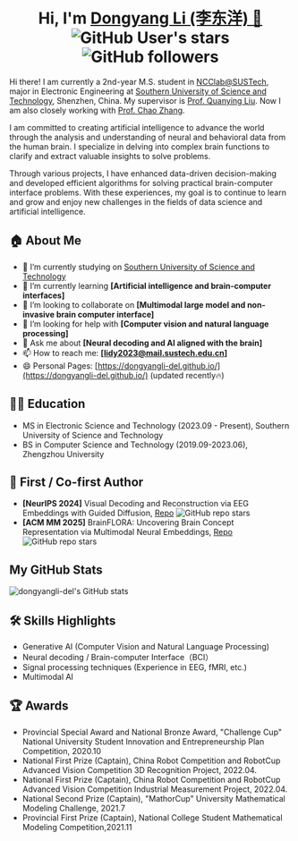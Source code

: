 <!-- # Dongyang Li  -->
<h1 align="center">
  Hi, I'm <a href="https://tianxingchen.github.io/" target="_blank">Dongyang Li (李东洋) 👋</a> <br>
	<img alt="GitHub User's stars" src="https://img.shields.io/github/stars/dongyangli-del">
	<img alt="GitHub followers" src="https://img.shields.io/github/followers/dongyangli-del">
<br>
</h1>
<p>
Hi there! I am currently a 2nd-year M.S. student in <a href="https://faculty.sustech.edu.cn/?tagid=liuqy&iscss=1&snapid=1&orderby=date&go=1">NCClab@SUSTech</a>, major in Electronic Engineering at <a href="https://www.sustech.edu.cn/en/">Southern University of Science and Technology</a>, Shenzhen, China. 
                  My supervisor is <a href="https://www.sustech.edu.cn/zh/faculties/liuquanying.html">Prof. Quanying Liu</a>. Now I am also closely working with <a href="https://mi.eng.cam.ac.uk/~cz277/">Prof. Chao Zhang</a>.
</p>

I am committed to creating artificial intelligence to advance the world through the analysis and understanding of neural and behavioral data from the human brain. I specialize in delving into complex brain functions to clarify and extract valuable insights to solve problems. 

Through various projects, I have enhanced data-driven decision-making and developed efficient algorithms for solving practical brain-computer interface problems. With these experiences, my goal is to continue to learn and grow and enjoy new challenges in the fields of data science and artificial intelligence.





## 🏠 About Me

- 🔭 I’m currently studying on [Southern University of Science and Technology
](https://www.sustech.edu.cn/en/)
- 🌱 I’m currently learning **[Artificial intelligence and brain-computer interfaces]**
- 👯 I’m looking to collaborate on **[Multimodal large model and non-invasive brain computer interface]**
- 🤔 I’m looking for help with **[Computer vision and natural language processing]**
- 💬 Ask me about **[Neural decoding and AI aligned with the brain]**
- 📫 How to reach me: **[lidy2023@mail.sustech.edu.cn]**
- 😄 Personal Pages: [https://dongyangli-del.github.io/](https://dongyangli-del.github.io/) (updated recently🔥)

## 👩‍🎓 Education

- MS in Electronic Science and Technology (2023.09 - Present), Southern University of Science and Technology
- BS in Computer Science and Technology (2019.09-2023.06), Zhengzhou University

## 📝 First / Co-first Author

* **[NeurIPS 2024]** Visual Decoding and Reconstruction via EEG Embeddings with Guided Diffusion, [Repo](https://github.com/ncclab-sustech/EEG_Image_decode) <img alt="GitHub repo stars" src="https://img.shields.io/github/stars/ncclab-sustech/EEG_Image_decode">
* **[ACM MM 2025]** BrainFLORA: Uncovering Brain Concept Representation via Multimodal Neural Embeddings, [Repo](https://github.com/ncclab-sustech/BrainFLORA) <img alt="GitHub repo stars" src="https://img.shields.io/github/stars/ncclab-sustech/BrainFLORA">



<!-- 
## 💼 Career

- MS Student at [Lab Name], [University Name], [Country], (Year - Present). [Lab website if any]
- Undergraduate Researcher at [Lab Name], [University Name], [Country], (Year - Year).
- Undergraduate Researcher at [Research Group Name], [University Name], [Country], (Year - Year).
 -->
## My GitHub Stats

![dongyangli-del's GitHub stats](https://github-readme-stats.vercel.app/api?username=dongyangli-del&show_icons=true)

## 🛠 Skills Highlights

- Generative AI (Computer Vision and Natural Language Processing)
- Neural decoding / Brain-computer Interface（BCI）
- Signal processing techniques (Experience in EEG, fMRI, etc.)
- Multimodal AI

## 🏆 Awards

- Provincial Special Award and National Bronze Award, "Challenge Cup" National University Student Innovation and Entrepreneurship Plan Competition, 2020.10
- National First Prize (Captain), China Robot Competition and RobotCup Advanced Vision Competition 3D Recognition Project, 2022.04.
- National First Prize (Captain), China Robot Competition and RobotCup Advanced Vision Competition Industrial Measurement Project, 2022.04.
- National Second Prize (Captain), "MathorCup" University Mathematical Modeling Challenge, 2021.7
- Provincial First Prize (Captain), National College Student Mathematical Modeling Competition,2021.11
<!-- 

## 💻 Experience

- Human Brain Electrophysiological Signal Data Interpolation Based on Depth-Generating Model, PI: Quanying Liu, 2022-10 to Present. In this project, I utilize a generative model to establish a unified framework for electrophysiological channel data recovery, addressing cross-subject challenges through a location coding method.

- Decoding and Reconstructing Brain Activity from Image Stimuli Based on Multimodal Large Model, PI: Quanying Liu, 2023-07 to Present. Currently involved in advancing multimodal neural network models for interpreting brain activity in response to visual stimuli.

- Image Aesthetics Evaluation Based on Reinforcement Learning, PI: Mingliang Xu and Pei Lv, 2020-10 to 2021-01. Contributed to data processing, feature extraction, and chart data modeling, significantly aiding in research published in IEEE Transactions on Multimedia (TMM). -->




<!-- Don't forget to add your username and links to the actual badge sources for visitor count and GitHub stats! -->
